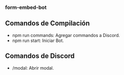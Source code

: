 ### form-embed-bot

## Comandos de Compilación
* npm run commands: Agregar commandos a Discord.
* npm run start: Iniciar Bot.

## Comandos de Discord
* /modal: Abrir modal.